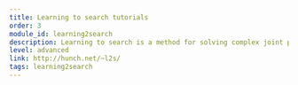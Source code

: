 ```yaml
---
title: Learning to search tutorials
order: 3
module_id: learning2search
description: Learning to search is a method for solving complex joint prediction problems based on learning to search through a problem-defined search space.
level: advanced
link: http://hunch.net/~l2s/
tags: learning2search
---
```

